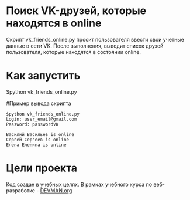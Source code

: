 # Поиск VK-друзей, которые находятся в online

Скрипт vk_friends_online.py просит пользователя ввести свои учетные данные в сети VK.
После выполнения, выводит список друзей пользователя, которые находятся в состоянии online.


# Как запустить
$python vk_friends_online.py

#Пример вывода скрипта
```
$python vk_friends_online.py
Login: user_email@gmail.com
Password: passwordVK

Василий Васильев is online
Сергей Сергеев is online
Елена Еленина is online
```
# Цели проекта

Код создан в учебных целях. В рамках учебного курса по веб-разработке - [DEVMAN.org](https://devman.org)


